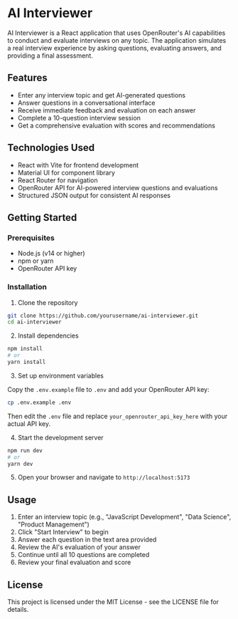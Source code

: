 # AI Interviewer

AI Interviewer is a React application that uses OpenRouter's AI capabilities to conduct and evaluate interviews on any topic. The application simulates a real interview experience by asking questions, evaluating answers, and providing a final assessment.

## Features

- Enter any interview topic and get AI-generated questions
- Answer questions in a conversational interface
- Receive immediate feedback and evaluation on each answer
- Complete a 10-question interview session
- Get a comprehensive evaluation with scores and recommendations

## Technologies Used

- React with Vite for frontend development
- Material UI for component library
- React Router for navigation
- OpenRouter API for AI-powered interview questions and evaluations
- Structured JSON output for consistent AI responses

## Getting Started

### Prerequisites

- Node.js (v14 or higher)
- npm or yarn
- OpenRouter API key

### Installation

1. Clone the repository

```bash
git clone https://github.com/yourusername/ai-interviewer.git
cd ai-interviewer
```

2. Install dependencies

```bash
npm install
# or
yarn install
```

3. Set up environment variables

Copy the `.env.example` file to `.env` and add your OpenRouter API key:

```bash
cp .env.example .env
```

Then edit the `.env` file and replace `your_openrouter_api_key_here` with your actual API key.

4. Start the development server

```bash
npm run dev
# or
yarn dev
```

5. Open your browser and navigate to `http://localhost:5173`

## Usage

1. Enter an interview topic (e.g., "JavaScript Development", "Data Science", "Product Management")
2. Click "Start Interview" to begin
3. Answer each question in the text area provided
4. Review the AI's evaluation of your answer
5. Continue until all 10 questions are completed
6. Review your final evaluation and score

## License

This project is licensed under the MIT License - see the LICENSE file for details.
